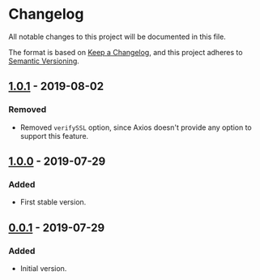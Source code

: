 # Changelog
All notable changes to this project will be documented in this file.

The format is based on [Keep a Changelog](https://keepachangelog.com/en/1.0.0/),
and this project adheres to [Semantic Versioning](https://semver.org/spec/v2.0.0.html).

## [1.0.1] - 2019-08-02
### Removed
- Removed `verifySSL` option, since Axios doesn't provide any option to support this feature.

## [1.0.0] - 2019-07-29
### Added
- First stable version.

## [0.0.1] - 2019-07-29
### Added
- Initial version.

[Unreleased]: https://github.com/woocommerce/woocommerce-rest-api-js-lib/compare/v1.0.1...HEAD
[Unreleased]: https://github.com/woocommerce/woocommerce-rest-api-js-lib/compare/v1.0.1...HEAD
[1.0.1]: https://github.com/woocommerce/woocommerce-rest-api-js-lib/compare/v1.0.0...v1.0.1
[1.0.0]: https://github.com/woocommerce/woocommerce-rest-api-js-lib/compare/v0.0.1...v1.0.0
[0.0.1]: https://github.com/woocommerce/woocommerce-rest-api-js-lib/releases/tag/v0.0.1

